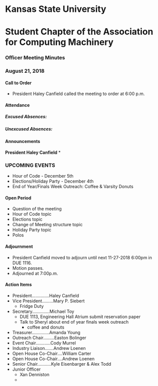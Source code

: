 # Kansas State University
# Student Chapter of the Association for Computing Machinery
### Officer Meeting Minutes
### August 21, 2018


#### Call to Order
 * President Haley Canfield called the meeting to order at 6:00 p.m.


#### Attendance
##### Excused Absences:
##### Unexcused Absences:


#### Announcements
**President Haley Canfield**
* 

### UPCOMING EVENTS
* Hour of Code - December 5th
* Elections/Holiday Party  - December 4th
* End of Year/Finals Week Outreach: Coffee & Varsity Donuts



#### Open Period
* Question of the meeting
* Hour of Code topic
* Elections topic
* Change of Meeting structure topic
* Holiday Party topic
* Polos


#### Adjournment
* President Canfield moved to adjourn until next 11-27-2018 6:00pm in DUE 1116.
* Motion passes. 
* Adjourned at 7:00p.m.

#### Action Items

* President..............Haley Canfield
* Vice President.........Mary P. Siebert
    * Fridge Duty
* Secretary..............Michael Toy
    * DUE 1113, Engineering Hall Atrium submit reservation paper
    * Talk to Sheryl about end of year finals week outreach
        * coffee and donuts
* Treasurer..............Amanda Young
* Outreach Chair.........Easton Bolinger
* Event Chair............Cody Murrel
* Industry Liaison.......Andrew Loenen
* Open House Co-Chair....William Carter
* Open House Co-Chair....Andrew Loenen
* Senior Chair...........Kyle Eisenbarger & Alex Todd
* Junior Officer
    * Xan Denniston
    * 
